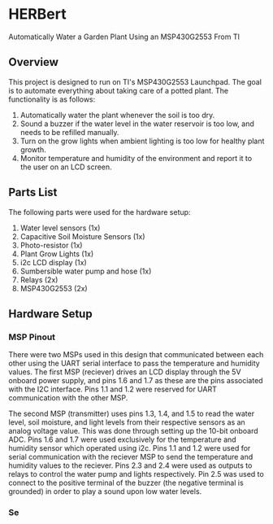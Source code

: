 # HERBert
Automatically Water a Garden Plant Using an MSP430G2553 From TI

## Overview
This project is designed to run on TI's MSP430G2553 Launchpad. The goal is to automate everything about taking care of a potted plant. The functionality is as follows:
  1. Automatically water the plant whenever the soil is too dry.
  2. Sound a buzzer if the water level in the water reservoir is too low, and needs to be refilled manually.
  3. Turn on the grow lights when ambient lighting is too low for healthy plant growth.
  4. Monitor temperature and humidity of the environment and report it to the user on an LCD screen.

## Parts List
The following parts were used for the hardware setup:
1. Water level sensors (1x)
2. Capacitive Soil Moisture Sensors (1x)
3. Photo-resistor (1x)
4. Plant Grow Lights (1x)
5. i2c LCD display (1x)
6. Sumbersible water pump and hose (1x)
7. Relays (2x)
8. MSP430G2553 (2x)

## Hardware Setup

### MSP Pinout
There were two MSPs used in this design that communicated between each other using the UART serial interface to pass the temperature and humidity values. 
The first MSP (reciever) drives an LCD display through the 5V onboard power supply, and pins 1.6 and 1.7 as these are the pins associated with the I2C interface.
Pins 1.1 and 1.2 were reserved for UART communication with the other MSP.

The second MSP (transmitter) uses pins 1.3, 1.4, and 1.5 to read the water level, soil moisture, and light levels from their respective sensors as an analog voltage value. This was done through setting up the 10-bit onboard ADC. Pins 1.6 and 1.7 were used exclusively for the temperature and humidity sensor which operated using i2c. Pins 1.1 and 1.2 were used for serial communication with the reciever MSP to send the temperature and humidity values to the reciever. Pins 2.3 and 2.4 were used as outputs to relays to control the water pump and lights respectively. Pin 2.5 was used to connect to the positive terminal of the buzzer (the negative terminal is grounded) in order to play a sound upon low water levels. 

### Se

